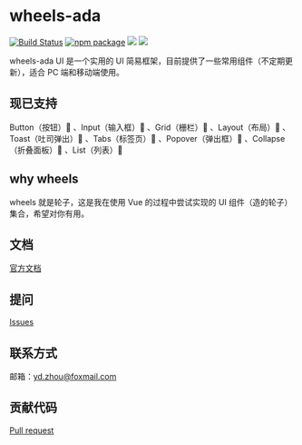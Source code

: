 # wheels-ada

[![Build Status](https://travis-ci.org/travis-ci/travis-web.svg?branch=master)](https://travis-ci.org/travis-ci/travis-web)
[![npm package](https://img.shields.io/npm/v/wheels-ada.svg?style=flat-square)](https://www.npmjs.com/package/wheels-ada)
![](https://img.shields.io/badge/language-JavaScript-yellow.svg)
![](https://img.shields.io/badge/license-MIT-000000.svg)

wheels-ada UI 是一个实用的 UI 简易框架，目前提供了一些常用组件（不定期更新），适合 PC 端和移动端使用。

## 现已支持

Button（按钮）:tada: 、Input（输入框）:tada: 、Grid（栅栏）:tada: 、Layout（布局）:tada: 、Toast（吐司弹出）:tada: 、Tabs（标签页）:tada: 、Popover（弹出框）:tada: 、Collapse（折叠面板）:tada: 、List（列表）:tada:


## why wheels

wheels 就是轮子，这是我在使用 Vue 的过程中尝试实现的 UI 组件（造的轮子）集合，希望对你有用。

## 文档

[官方文档](https://adashuai5.github.io/wheels-ada/)

## 提问

[Issues](https://github.com/Adashuai5/wheels-ada/issues)

## 联系方式

邮箱：yd.zhou@foxmail.com

## 贡献代码

[Pull request](https://github.com/Adashuai5/wheels-ada/pulls)
